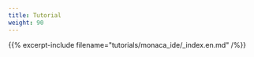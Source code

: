 ```yaml
---
title: Tutorial
weight: 90
---
```


{{% excerpt-include filename="tutorials/monaca_ide/_index.en.md" /%}}